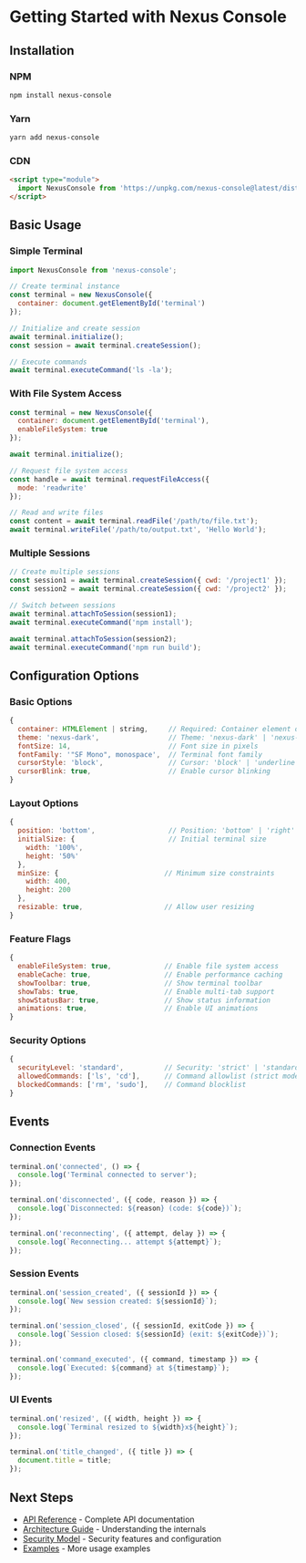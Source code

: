 # Getting Started with Nexus Console

## Installation

### NPM
```bash
npm install nexus-console
```

### Yarn
```bash
yarn add nexus-console
```

### CDN
```html
<script type="module">
  import NexusConsole from 'https://unpkg.com/nexus-console@latest/dist/nexus-console.es.js';
</script>
```

## Basic Usage

### Simple Terminal
```javascript
import NexusConsole from 'nexus-console';

// Create terminal instance
const terminal = new NexusConsole({
  container: document.getElementById('terminal')
});

// Initialize and create session
await terminal.initialize();
const session = await terminal.createSession();

// Execute commands
await terminal.executeCommand('ls -la');
```

### With File System Access
```javascript
const terminal = new NexusConsole({
  container: document.getElementById('terminal'),
  enableFileSystem: true
});

await terminal.initialize();

// Request file system access
const handle = await terminal.requestFileAccess({
  mode: 'readwrite'
});

// Read and write files
const content = await terminal.readFile('/path/to/file.txt');
await terminal.writeFile('/path/to/output.txt', 'Hello World');
```

### Multiple Sessions
```javascript
// Create multiple sessions
const session1 = await terminal.createSession({ cwd: '/project1' });
const session2 = await terminal.createSession({ cwd: '/project2' });

// Switch between sessions
await terminal.attachToSession(session1);
await terminal.executeCommand('npm install');

await terminal.attachToSession(session2);
await terminal.executeCommand('npm run build');
```

## Configuration Options

### Basic Options
```javascript
{
  container: HTMLElement | string,     // Required: Container element or selector
  theme: 'nexus-dark',                 // Theme: 'nexus-dark' | 'nexus-light'
  fontSize: 14,                        // Font size in pixels
  fontFamily: '"SF Mono", monospace',  // Terminal font family
  cursorStyle: 'block',                // Cursor: 'block' | 'underline' | 'bar'
  cursorBlink: true,                   // Enable cursor blinking
}
```

### Layout Options
```javascript
{
  position: 'bottom',                  // Position: 'bottom' | 'right' | 'fullscreen' | 'floating'
  initialSize: {                       // Initial terminal size
    width: '100%',
    height: '50%'
  },
  minSize: {                          // Minimum size constraints
    width: 400,
    height: 200
  },
  resizable: true,                    // Allow user resizing
}
```

### Feature Flags
```javascript
{
  enableFileSystem: true,             // Enable file system access
  enableCache: true,                  // Enable performance caching
  showToolbar: true,                  // Show terminal toolbar
  showTabs: true,                     // Enable multi-tab support
  showStatusBar: true,                // Show status information
  animations: true,                   // Enable UI animations
}
```

### Security Options
```javascript
{
  securityLevel: 'standard',          // Security: 'strict' | 'standard' | 'permissive'
  allowedCommands: ['ls', 'cd'],      // Command allowlist (strict mode)
  blockedCommands: ['rm', 'sudo'],    // Command blocklist
}
```

## Events

### Connection Events
```javascript
terminal.on('connected', () => {
  console.log('Terminal connected to server');
});

terminal.on('disconnected', ({ code, reason }) => {
  console.log(`Disconnected: ${reason} (code: ${code})`);
});

terminal.on('reconnecting', ({ attempt, delay }) => {
  console.log(`Reconnecting... attempt ${attempt}`);
});
```

### Session Events
```javascript
terminal.on('session_created', ({ sessionId }) => {
  console.log(`New session created: ${sessionId}`);
});

terminal.on('session_closed', ({ sessionId, exitCode }) => {
  console.log(`Session closed: ${sessionId} (exit: ${exitCode})`);
});

terminal.on('command_executed', ({ command, timestamp }) => {
  console.log(`Executed: ${command} at ${timestamp}`);
});
```

### UI Events
```javascript
terminal.on('resized', ({ width, height }) => {
  console.log(`Terminal resized to ${width}x${height}`);
});

terminal.on('title_changed', ({ title }) => {
  document.title = title;
});
```

## Next Steps

- [API Reference](./api-reference.md) - Complete API documentation
- [Architecture Guide](./architecture.md) - Understanding the internals
- [Security Model](./security.md) - Security features and configuration
- [Examples](../examples/) - More usage examples